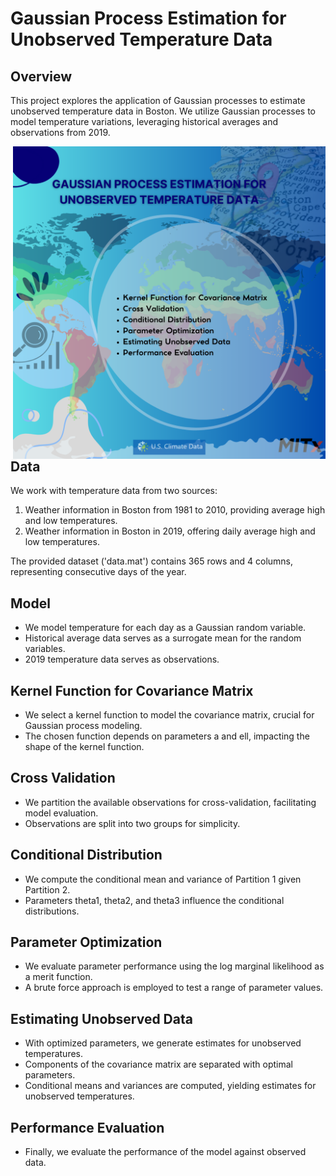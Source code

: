 # Gaussian Process Estimation for Unobserved Temperature Data

## Overview
This project explores the application of Gaussian processes to estimate unobserved temperature data in Boston. We utilize Gaussian processes to model temperature variations, leveraging historical averages and observations from 2019.



<img src="_Genomics and High Dimensional Data (2).png" alt="Image" width="500" align="right">


## Data
We work with temperature data from two sources:
1. Weather information in Boston from 1981 to 2010, providing average high and low temperatures.
2. Weather information in Boston in 2019, offering daily average high and low temperatures.

The provided dataset ('data.mat') contains 365 rows and 4 columns, representing consecutive days of the year.

## Model
- We model temperature for each day as a Gaussian random variable.
- Historical average data serves as a surrogate mean for the random variables.
- 2019 temperature data serves as observations.

## Kernel Function for Covariance Matrix
- We select a kernel function to model the covariance matrix, crucial for Gaussian process modeling.
- The chosen function depends on parameters a and ell, impacting the shape of the kernel function.

## Cross Validation
- We partition the available observations for cross-validation, facilitating model evaluation.
- Observations are split into two groups for simplicity.

## Conditional Distribution
- We compute the conditional mean and variance of Partition 1 given Partition 2.
- Parameters theta1, theta2, and theta3 influence the conditional distributions.

## Parameter Optimization
- We evaluate parameter performance using the log marginal likelihood as a merit function.
- A brute force approach is employed to test a range of parameter values.

## Estimating Unobserved Data
- With optimized parameters, we generate estimates for unobserved temperatures.
- Components of the covariance matrix are separated with optimal parameters.
- Conditional means and variances are computed, yielding estimates for unobserved temperatures.

## Performance Evaluation
- Finally, we evaluate the performance of the model against observed data.

